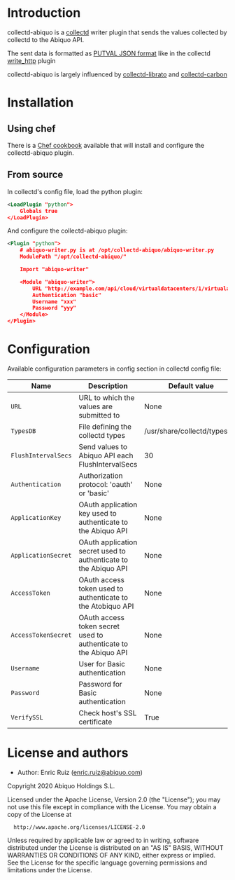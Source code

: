 # Introduction

collectd-abiquo is a [collectd](http://www.collectd.org/) writer plugin that sends the values collected by collectd to the Abiquo API.

The sent data is formatted as [PUTVAL JSON format](https://collectd.org/wiki/index.php/Plugin:Write_HTTP#JSON_Example) like in the collectd [write_http](https://collectd.org/wiki/index.php/Plugin:Write_HTTP) plugin

collectd-abiquo is largely influenced by [collectd-librato](https://github.com/librato/collectd-librato) and [collectd-carbon](https://github.com/indygreg/collectd-carbon)

# Installation

## Using chef

There is a [Chef cookbook](https://github.com/abiquo/collectd-abiquo-cookbook) available that will install and configure the collectd-abiquo plugin.

## From source

In collectd's config file, load the python plugin:

```xml
<LoadPlugin "python">
	Globals true
</LoadPlugin>
```

And configure the collectd-abiquo plugin:

```xml
<Plugin "python">
	# abiquo-writer.py is at /opt/collectd-abiquo/abiquo-writer.py
    ModulePath "/opt/collectd-abiquo/"

    Import "abiquo-writer"

    <Module "abiquo-writer">
        URL "http://example.com/api/cloud/virtualdatacenters/1/virtualappliances/1/virtualmachines/1/metrics/collectd"
        Authentication "basic"
        Username "xxx"
        Password "yyy"
    </Module>
</Plugin>
```

# Configuration

Available configuration parameters in <Module> config section in collectd config file:

Name | Description | Default value
-----|-------------| -------------
`URL` | URL to which the values are submitted to | None
`TypesDB` | File defining the collectd types | /usr/share/collectd/types.db
`FlushIntervalSecs` | Send values to Abiquo API each FlushIntervalSecs | 30
`Authentication` | Authorization protocol: 'oauth' or 'basic' | None
`ApplicationKey` | OAuth application key used to authenticate to the Abiquo API | None
`ApplicationSecret` | OAuth application secret used to authenticate to the Abiquo API | None
`AccessToken` | OAuth access token used to authenticate to the Atobiquo API | None
`AccessTokenSecret` | OAuth access token secret used to authenticate to the Abiquo API | None
`Username` | User for Basic authentication | None
`Password` | Password for Basic authentication | None
`VerifySSL` | Check host's SSL certificate | True

# License and authors

* Author: Enric Ruiz (enric.ruiz@abiquo.com)

Copyright 2020 Abiquo Holdings S.L.

  Licensed under the Apache License, Version 2.0 (the "License");
  you may not use this file except in compliance with the License.
  You may obtain a copy of the License at

      http://www.apache.org/licenses/LICENSE-2.0

  Unless required by applicable law or agreed to in writing, software
  distributed under the License is distributed on an "AS IS" BASIS,
  WITHOUT WARRANTIES OR CONDITIONS OF ANY KIND, either express or implied.
  See the License for the specific language governing permissions and
  limitations under the License.
